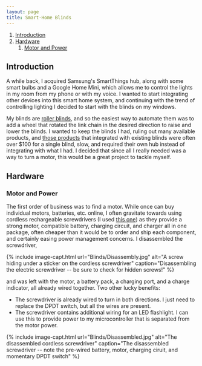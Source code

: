 ```yaml
---
layout: page
title: Smart-Home Blinds
---
```

1. [Introduction](#introduction)
1. [Hardware](#hardware)
   1. [Motor and Power](#motorAndPower)

<a name="introduction"></a>
## Introduction 
A while back, I acquired Samsung's SmartThings hub, along with some smart bulbs
and a Google Home Mini, which allows me to control the lights in my room from
my phone or with my voice. I wanted to start integrating other devices into
this smart home system, and continuing with the trend of controlling lighting I
decided to start with the blinds on my windows. 

My blinds are [roller
blinds](https://www.web-blinds.com/blind-types-explained/), and so the easiest
way to automate them was to add a wheel that rotated the link chain in the
desired direction to raise and lower the blinds. I wanted to keep the blinds I
had, ruling out many available products, and [those
products](https://www.the-ambient.com/guides/best-smart-blinds-homekit-alexa-448)
that integrated with existing blinds were often over $100 for a single blind,
slow, and required their own hub instead of integrating with what I had. I
decided that since all I really needed was a way to turn a motor, this would be
a great project to tackle myself.

<a name="hardware"></a>
## Hardware 
<a name="motorAndPower"></a>
### Motor and Power
The first order of business was to find a motor. While once can buy individual
motors, batteries, etc. online, I often gravitate towards using cordless
rechargeable screwdrivers (I used [this
one](https://smile.amazon.com/Apollo-Tools-DT1036-Rechargeable-Screwdriver/dp/B00JXPXLPY?sa-no-redirect=1))
as they provide a strong motor, compatible battery, charging circuit, and
charger all in one package, often cheaper than it would be to order and ship
each component, and certainly easing power management concerns. I disassembled
the screwdriver, 

{% include image-capt.html 
	url="Blinds/Disassembly.jpg" 
	alt="A screw hiding under a sticker on the cordless screwdriver"
	caption="Disassembling the electric screwdriver -- be sure to check for hidden screws!" 
%}

and was left with the motor, a battery pack, a charging port,
and a charge indicator, all already wired together. Two other lucky benefits:
 - The screwdriver is already wired to turn in both directions. I just need to replace the DPDT switch, but all the wires are present.
 - The screwdriver contains additional wiring for an LED flashlight. I can use this to provide power to my microcontroller that is separated from the motor power.

{% include image-capt.html 
	url="Blinds/Disassembled.jpg" 
	alt="The disassembled cordless screwdriver"
	caption="The disassembled screwdriver -- note the pre-wired battery, motor, charging ciruit, and momentary DPDT switch" 
%}
